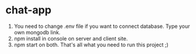 # chat-app

1. You need to change .env file if you want to connect database. Type your own mongodb link.
2. npm install in console on server and client site.
3. npm start on both.
That's all what you need to run this project ;)
